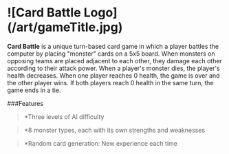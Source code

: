 <h1>![Card Battle Logo](/art/gameTitle.jpg)</h1>

**Card Battle** is a unique turn-based card game in which a player battles the computer by placing "monster" cards on a 5x5 board. When monsters on opposing teams are placed adjacent to each other, they damage each other according to their attack power. When a player's monster dies, the player's health decreases. When one player reaches 0 health, the game is over and the other player wins. If both players reach 0 health in the same turn, the game ends in a tie.

###Features

> *Three levels of AI difficulty

> *8 monster types, each with its own strengths and weaknesses

> *Random card generation: New experience each time
